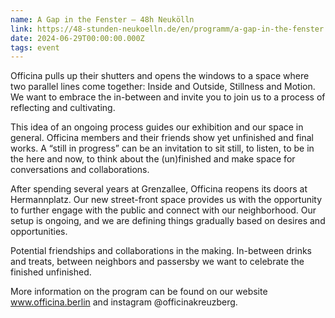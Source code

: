 ```yaml
---
name: A Gap in the Fenster – 48h Neukölln
link: https://48-stunden-neukoelln.de/en/programm/a-gap-in-the-fenster
date: 2024-06-29T00:00:00.000Z
tags: event
---
```

Officina pulls up their shutters and opens the windows to a space where two parallel lines come together: Inside and Outside, Stillness and Motion. We want to embrace the in-between and invite you to join us to a process of reflecting and cultivating.

This idea of an ongoing process guides our exhibition and our space in general. Officina members and their friends show yet unfinished and final works. A “still in progress” can be an invitation to sit still, to listen, to be in the here and now, to think about the (un)finished and make space for conversations and collaborations.

After spending several years at Grenzallee, Officina reopens its doors at Hermannplatz. Our new street-front space provides us with the opportunity to further engage with the public and connect with our neighborhood. Our setup is ongoing, and we are defining things gradually based on desires and opportunities.

Potential friendships and collaborations in the making. In-between drinks and treats, between neighbors and passersby we want to celebrate the finished unfinished.

More information on the program can be found on our website www.officina.berlin and instagram @officinakreuzberg.
